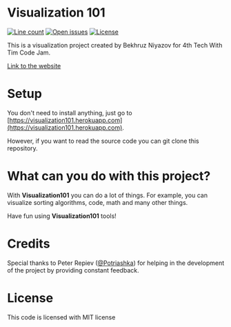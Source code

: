 # Visualization 101
[![Line count](https://img.shields.io/tokei/lines/github/BekhruzSNiyazov/Visualization101)](https://github.com/BekhruzSNiyazov/Visualization101)
[![Open issues](https://img.shields.io/github/issues/BekhruzSNiyazov/Visualization101)](https://github.com/BekhruzSNiyazov/Visualization101/issues)
[![License](https://img.shields.io/github/license/BekhruzSNiyazov/Visualization101?color=brightgreen)](https://github.com/BekhruzSNiyazov/Visualization101/blob/master/LICENSE)

This is a visualization project created by Bekhruz Niyazov for 4th Tech With Tim Code Jam.

[Link to the website](https://visualization101.herokuapp.com/)

# Setup
You don't need to install anything, just go to [https://visualization101.herokuapp.com](https://visualization101.herokuapp.com).

However, if you want to read the source code you can git clone this repository.

# What can you do with this project?
With **Visualization101** you can do a lot of things. For example, you can visualize sorting algorithms, code, math and many other things.

Have fun using **Visualization101** tools!

# Credits
Special thanks to Peter Repiev ([@Potriashka](https://github.com/Potriashka)) for helping in the development of the project by providing constant feedback.

# License
This code is licensed with MIT license

